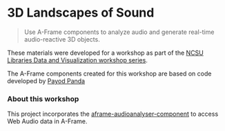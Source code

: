 # 3D Landscapes of Sound

> Use A-Frame components to analyze audio and generate real-time audio-reactive 3D objects.

These materials were developed for a workshop as part of the [NCSU Libraries Data and Visualization workshop series](https://www.lib.ncsu.edu/workshops/category/data-and-visualization).

The A-Frame components created for this workshop are based on code developed by [Payod Panda](https://github.com/PayodPanda)


### About this workshop

This project incorporates the [aframe-audioanalyser-component](https://github.com/ngokevin/kframe/tree/master/components/audioanalyser/) to access Web Audio data in A-Frame.
